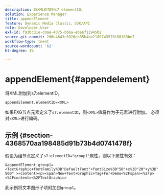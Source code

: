 ```yaml
---
description: 将XML附加到s7 elementID。
solution: Experience Manager
title: appendElement
feature: Dynamic Media Classic，SDK/API
role: Developer,User
exl-id: f93bc31e-c0ae-4375-bb6a-eba6f11945b2
source-git-commit: 206e4643e3926cb85b4be2189743578f88180be7
workflow-type: tm+mt
source-wordcount: '62'
ht-degree: 1%

---
```


# appendElement{#appendelement}

将XML附加到s7:elementID。

`appendElement.elementID=<XML>`

如果FXG节点元素定义了`s7:elementID`，则`<XML>`值将作为子元素进行附加。 必须对`<XML>`进行编码。

## 示例 {#section-4368570aa198485d91b73b4d0741478f}

假设为组节点定义了`s7:elementID="group1"`属性，则以下属性有效：

`&appendElement.group1=<TextGraphic+fontFamily%3D"DefaultFont"+fontSize%3D"50"+x%3D"20"+y%3D"500" ><content><p><span>New+Text+Graphic+Tag+For+Demo<%2Fspan><%2Fp><%2Fcontent><%2FTextGraphic>`

此示例将文本图形子项附加到`group1`。
